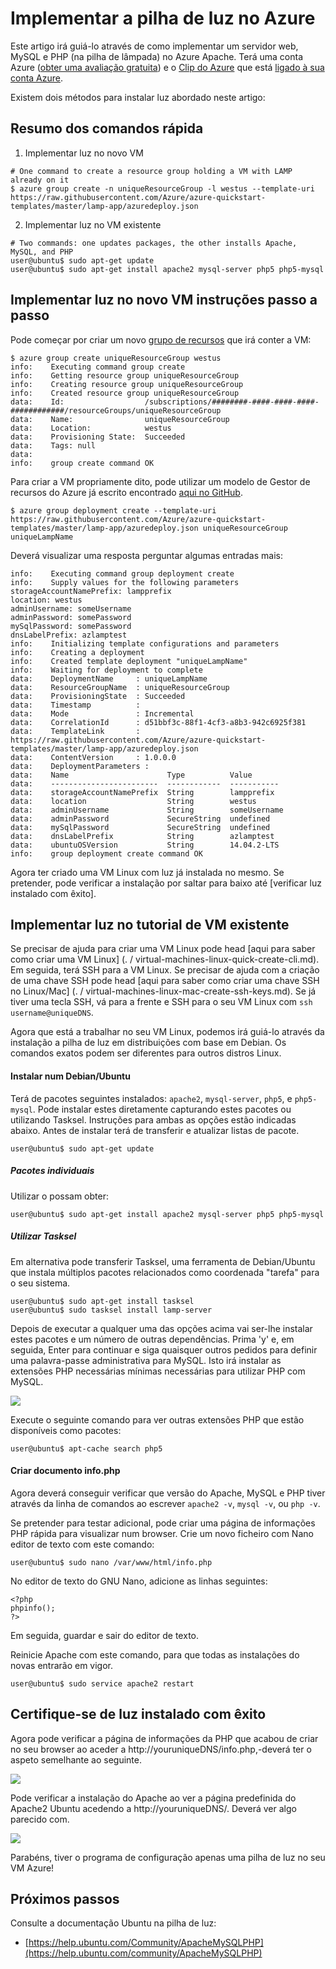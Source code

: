 <properties
    pageTitle="Implementar luz numa máquina virtual Linux | Microsoft Azure"
    description="Saiba como instalar a pilha de luz numa VM Linux"
    services="virtual-machines-linux"
    documentationCenter="virtual-machines"
    authors="jluk"
    manager="timlt"
    editor=""
    tags="azure-resource-manager"/>

<tags
    ms.service="virtual-machines-linux"
    ms.workload="infrastructure-services"
    ms.tgt_pltfrm="vm-linux"
    ms.devlang="NA"
    ms.topic="article"
    ms.date="06/07/2016"
    ms.author="juluk"/>

# <a name="deploy-lamp-stack-on-azure"></a>Implementar a pilha de luz no Azure
Este artigo irá guiá-lo através de como implementar um servidor web, MySQL e PHP (na pilha de lâmpada) no Azure Apache. Terá uma conta Azure ([obter uma avaliação gratuita](https://azure.microsoft.com/pricing/free-trial/)) e o [Clip do Azure](../xplat-cli-install.md) que está [ligado à sua conta Azure](../xplat-cli-connect.md).

Existem dois métodos para instalar luz abordado neste artigo:

## <a name="quick-command-summary"></a>Resumo dos comandos rápida

1) Implementar luz no novo VM

```
# One command to create a resource group holding a VM with LAMP already on it
$ azure group create -n uniqueResourceGroup -l westus --template-uri https://raw.githubusercontent.com/Azure/azure-quickstart-templates/master/lamp-app/azuredeploy.json
```

2) Implementar luz no VM existente

```
# Two commands: one updates packages, the other installs Apache, MySQL, and PHP
user@ubuntu$ sudo apt-get update
user@ubuntu$ sudo apt-get install apache2 mysql-server php5 php5-mysql
```

## <a name="deploy-lamp-on-new-vm-walkthrough"></a>Implementar luz no novo VM instruções passo a passo

Pode começar por criar um novo [grupo de recursos](../azure-resource-manager/resource-group-overview.md) que irá conter a VM:

    $ azure group create uniqueResourceGroup westus
    info:    Executing command group create
    info:    Getting resource group uniqueResourceGroup
    info:    Creating resource group uniqueResourceGroup
    info:    Created resource group uniqueResourceGroup
    data:    Id:                  /subscriptions/########-####-####-####-############/resourceGroups/uniqueResourceGroup
    data:    Name:                uniqueResourceGroup
    data:    Location:            westus
    data:    Provisioning State:  Succeeded
    data:    Tags: null
    data:
    info:    group create command OK

Para criar a VM propriamente dito, pode utilizar um modelo de Gestor de recursos do Azure já escrito encontrado [aqui no GitHub](https://github.com/Azure/azure-quickstart-templates/tree/master/lamp-app).

    $ azure group deployment create --template-uri https://raw.githubusercontent.com/Azure/azure-quickstart-templates/master/lamp-app/azuredeploy.json uniqueResourceGroup uniqueLampName

Deverá visualizar uma resposta perguntar algumas entradas mais:

    info:    Executing command group deployment create
    info:    Supply values for the following parameters
    storageAccountNamePrefix: lampprefix
    location: westus
    adminUsername: someUsername
    adminPassword: somePassword
    mySqlPassword: somePassword
    dnsLabelPrefix: azlamptest
    info:    Initializing template configurations and parameters
    info:    Creating a deployment
    info:    Created template deployment "uniqueLampName"
    info:    Waiting for deployment to complete
    data:    DeploymentName     : uniqueLampName
    data:    ResourceGroupName  : uniqueResourceGroup
    data:    ProvisioningState  : Succeeded
    data:    Timestamp          :
    data:    Mode               : Incremental
    data:    CorrelationId      : d51bbf3c-88f1-4cf3-a8b3-942c6925f381
    data:    TemplateLink       : https://raw.githubusercontent.com/Azure/azure-quickstart-templates/master/lamp-app/azuredeploy.json
    data:    ContentVersion     : 1.0.0.0
    data:    DeploymentParameters :
    data:    Name                      Type          Value
    data:    ------------------------  ------------  -----------
    data:    storageAccountNamePrefix  String        lampprefix
    data:    location                  String        westus
    data:    adminUsername             String        someUsername
    data:    adminPassword             SecureString  undefined
    data:    mySqlPassword             SecureString  undefined
    data:    dnsLabelPrefix            String        azlamptest
    data:    ubuntuOSVersion           String        14.04.2-LTS
    info:    group deployment create command OK

Agora ter criado uma VM Linux com luz já instalada no mesmo. Se pretender, pode verificar a instalação por saltar para baixo até [verificar luz instalado com êxito].

## <a name="deploy-lamp-on-existing-vm-walkthrough"></a>Implementar luz no tutorial de VM existente

Se precisar de ajuda para criar uma VM Linux pode head [aqui para saber como criar uma VM Linux] (. / virtual-machines-linux-quick-create-cli.md). Em seguida, terá SSH para a VM Linux. Se precisar de ajuda com a criação de uma chave SSH pode head [aqui para saber como criar uma chave SSH no Linux/Mac] (. / virtual-machines-linux-mac-create-ssh-keys.md).
Se já tiver uma tecla SSH, vá para a frente e SSH para o seu VM Linux com `ssh username@uniqueDNS`.

Agora que está a trabalhar no seu VM Linux, podemos irá guiá-lo através da instalação a pilha de luz em distribuições com base em Debian. Os comandos exatos podem ser diferentes para outros distros Linux.

#### <a name="installing-on-debianubuntu"></a>Instalar num Debian/Ubuntu

Terá de pacotes seguintes instalados: `apache2`, `mysql-server`, `php5`, e `php5-mysql`. Pode instalar estes diretamente capturando estes pacotes ou utilizando Tasksel. Instruções para ambas as opções estão indicadas abaixo.
Antes de instalar terá de transferir e atualizar listas de pacote.

    user@ubuntu$ sudo apt-get update
    
##### <a name="individual-packages"></a>Pacotes individuais
Utilizar o possam obter:

    user@ubuntu$ sudo apt-get install apache2 mysql-server php5 php5-mysql

##### <a name="using-tasksel"></a>Utilizar Tasksel
Em alternativa pode transferir Tasksel, uma ferramenta de Debian/Ubuntu que instala múltiplos pacotes relacionados como coordenada "tarefa" para o seu sistema.

    user@ubuntu$ sudo apt-get install tasksel
    user@ubuntu$ sudo tasksel install lamp-server

Depois de executar a qualquer uma das opções acima vai ser-lhe instalar estes pacotes e um número de outras dependências. Prima 'y' e, em seguida, Enter para continuar e siga quaisquer outros pedidos para definir uma palavra-passe administrativa para MySQL. Isto irá instalar as extensões PHP necessárias mínimas necessárias para utilizar PHP com MySQL. 

![][1]

Execute o seguinte comando para ver outras extensões PHP que estão disponíveis como pacotes:

    user@ubuntu$ apt-cache search php5


#### <a name="create-infophp-document"></a>Criar documento info.php

Agora deverá conseguir verificar que versão do Apache, MySQL e PHP tiver através da linha de comandos ao escrever `apache2 -v`, `mysql -v`, ou `php -v`.

Se pretender para testar adicional, pode criar uma página de informações PHP rápida para visualizar num browser. Crie um novo ficheiro com Nano editor de texto com este comando:

    user@ubuntu$ sudo nano /var/www/html/info.php

No editor de texto do GNU Nano, adicione as linhas seguintes:

    <?php
    phpinfo();
    ?>

Em seguida, guardar e sair do editor de texto.

Reinicie Apache com este comando, para que todas as instalações do novas entrarão em vigor.

    user@ubuntu$ sudo service apache2 restart

## <a name="verify-lamp-successfully-installed"></a>Certifique-se de luz instalado com êxito

Agora pode verificar a página de informações da PHP que acabou de criar no seu browser ao aceder a http://youruniqueDNS/info.php,-deverá ter o aspeto semelhante ao seguinte.

![][2]

Pode verificar a instalação do Apache ao ver a página predefinida do Apache2 Ubuntu acedendo a http://youruniqueDNS/. Deverá ver algo parecido com.

![][3]

Parabéns, tiver o programa de configuração apenas uma pilha de luz no seu VM Azure!

## <a name="next-steps"></a>Próximos passos

Consulte a documentação Ubuntu na pilha de luz:

- [https://help.ubuntu.com/Community/ApacheMySQLPHP](https://help.ubuntu.com/community/ApacheMySQLPHP)

[1]: ./media/virtual-machines-linux-deploy-lamp-stack/configmysqlpassword-small.png
[2]: ./media/virtual-machines-linux-deploy-lamp-stack/phpsuccesspage.png
[3]: ./media/virtual-machines-linux-deploy-lamp-stack/apachesuccesspage.png
